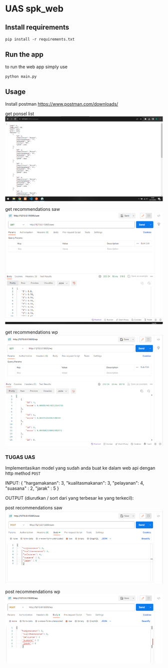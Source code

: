 # UAS spk_web

## Install requirements

    pip install -r requirements.txt

## Run the app
to run the web app simply  use

    python main.py

## Usage
Install postman 
https://www.postman.com/downloads/

get ponsel list
<img src='img/spkweb.PNG' alt='restoran list'/>

get recommendations saw
<img src='img/saw.PNG' alt='recommendations saw'/>

get recommendations wp
<img src='img/wp.PNG' alt='recommendations wp'/>

### TUGAS UAS
Implementasikan model yang sudah anda buat ke dalam web api dengan http method `POST`

INPUT:
    { 
	"hargamakanan": 3,
	 "kualitasmakanan": 3, 
	 "pelayanan": 4,
     "suasana" : 2,
     "jarak" : 5
	 }

OUTPUT (diurutkan / sort dari yang terbesar ke yang terkecil):

post recommendations saw
<img src='img/postsaw.png' alt='recommendations saw'/>

post recommendations wp
<img src='img/postwp.png' alt='recommendations wp'/>
